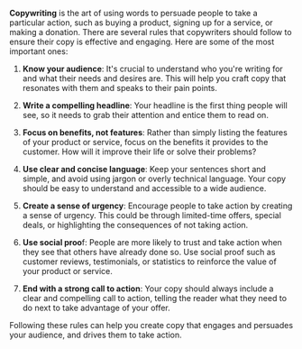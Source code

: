 **Copywriting** is the art of using words to persuade people to take a particular action, such as buying a product, signing up for a service, or making a donation. There are several rules that copywriters should follow to ensure their copy is effective and engaging. Here are some of the most important ones:

1.  **Know your audience**: It's crucial to understand who you're writing for and what their needs and desires are. This will help you craft copy that resonates with them and speaks to their pain points.
    
2.  **Write a compelling headline**: Your headline is the first thing people will see, so it needs to grab their attention and entice them to read on.
    
3.  **Focus on benefits, not features**: Rather than simply listing the features of your product or service, focus on the benefits it provides to the customer. How will it improve their life or solve their problems?
    
4.  **Use clear and concise language**: Keep your sentences short and simple, and avoid using jargon or overly technical language. Your copy should be easy to understand and accessible to a wide audience.
    
5.  **Create a sense of urgency**: Encourage people to take action by creating a sense of urgency. This could be through limited-time offers, special deals, or highlighting the consequences of not taking action.
    
6.  **Use social proo**f: People are more likely to trust and take action when they see that others have already done so. Use social proof such as customer reviews, testimonials, or statistics to reinforce the value of your product or service.
    
7.  **End with a strong call to action**: Your copy should always include a clear and compelling call to action, telling the reader what they need to do next to take advantage of your offer.
    

Following these rules can help you create copy that engages and persuades your audience, and drives them to take action.
